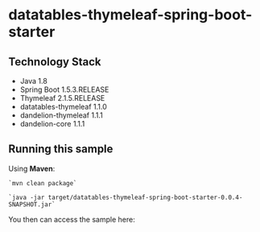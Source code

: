 datatables-thymeleaf-spring-boot-starter
========================================

## Technology Stack

 - Java 1.8
 - Spring Boot 1.5.3.RELEASE
 - Thymeleaf 2.1.5.RELEASE
 - datatables-thymeleaf 1.1.0
 - dandelion-thymeleaf 1.1.1
 - dandelion-core 1.1.1

## Running this sample
 Using __Maven__:

    `mvn clean package`

    `java -jar target/datatables-thymeleaf-spring-boot-starter-0.0.4-SNAPSHOT.jar`

 You then can access the sample here: 
